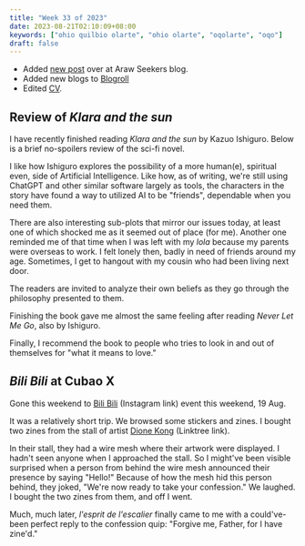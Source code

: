 ```yaml
---
title: "Week 33 of 2023"
date: 2023-08-21T02:10:09+08:00
keywords: ["ohio quilbio olarte", "ohio olarte", "oqolarte", "oqo"]
draft: false
---
```

- Added [new post](https://seekers.araw.xyz/strays/) over at Araw Seekers blog.
- Added new blogs to [Blogroll](/blogroll)
- Edited [CV](/cv).

## Review of *Klara and the sun*

I have recently finished reading *Klara and the sun* by Kazuo Ishiguro.
Below is a brief no-spoilers review of the sci-fi novel.

I like how Ishiguro explores the possibility of a more human(e),
spiritual even, side of Artificial Intelligence. Like how, as of
writing, we're still using ChatGPT and other similar software largely as
tools, the characters in the story have found a way to utilized AI to be
"friends", dependable when you need them.

There are also interesting sub-plots that mirror our issues today,
at least one of which shocked me as it seemed out of place (for me).
Another one reminded me of that time when I was left with my *lola*
because my parents were overseas to work. I felt lonely then, badly in
need of friends around my age. Sometimes, I get to hangout with my
cousin who had been living next door.

The readers are invited to analyze their own beliefs as they go through
the philosophy presented to them.

Finishing the book gave me almost the same feeling after reading
*Never Let Me Go*, also by Ishiguro.

Finally, I recommend the book to people who tries to look in and out of
themselves for "what it means to love."

## *Bili Bili* at Cubao X

Gone this weekend to [Bili Bili](https://www.instagram.com/bilibilikayodyan/) (Instagram link)
event this weekend, 19 Aug.

It was a relatively short trip.
We browsed some stickers and zines.
I bought two zines from the stall of artist [Dione Kong](https://linktr.ee/dionekong) (Linktree link).

In their stall, they had a wire mesh where their artwork were displayed.
I hadn't seen anyone when I approached the stall.
So I might've been visible surprised when a person from behind the wire
mesh announced their presence by saying "Hello!"
Because of how the mesh hid this person behind, they joked,
"We're now ready to take your confession."
We laughed. I bought the two zines from them, and off I went.

Much, much later, *l'esprit de l'escalier* finally came to me with a
could've-been perfect reply to the confession quip:
"Forgive me, Father, for I have zine'd."
